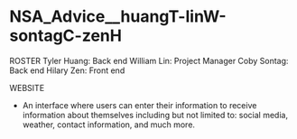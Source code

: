 # NSA_Advice__huangT-linW-sontagC-zenH

ROSTER
Tyler Huang: Back end
William Lin: Project Manager
Coby Sontag: Back end
Hilary Zen: Front end

WEBSITE
- An interface where users can enter their information to receive information
about themselves including but not limited to: social media, weather, contact
information, and much more.
